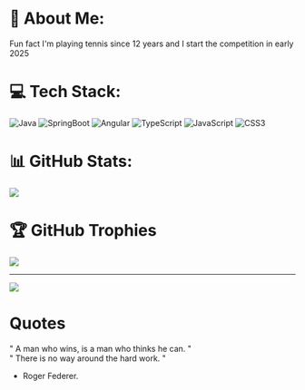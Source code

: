 # 💫 About Me:

Fun fact I'm playing tennis since 12 years and I start the competition in early 2025


# 💻 Tech Stack:
![Java](https://img.shields.io/badge/Java-17-007396?logo=java)
![SpringBoot](https://img.shields.io/badge/Spring%20Boot-3.x-brightgreen?logo=springboot)
![Angular](https://img.shields.io/badge/Angular-19-red?logo=angular)
![TypeScript](https://img.shields.io/badge/TypeScript-5.x-3178C6?logo=typescript&logoColor=white)
![JavaScript](https://img.shields.io/badge/JavaScript-ES2023-F7DF1E?logo=javascript&logoColor=black)
![CSS3](https://img.shields.io/badge/CSS-3-264DE4?logo=css3&logoColor=white)

# 📊 GitHub Stats:
![](https://github-readme-streak-stats.herokuapp.com/?user=BaptisteHardelin&theme=dark&hide_border=false)<br/>

# 🏆 GitHub Trophies
![](https://github-profile-trophy.vercel.app/?username=BaptisteHardelin&theme=radical&no-frame=true&no-bg=false&margin-w=4)

---
[![](https://visitcount.itsvg.in/api?id=BaptisteHardelin&icon=2&color=0)](https://visitcount.itsvg.in)
   

#  Quotes

" A man who wins, is a man who thinks he can. " <br />
" There is no way around the hard work. "
- Roger Federer.
  
